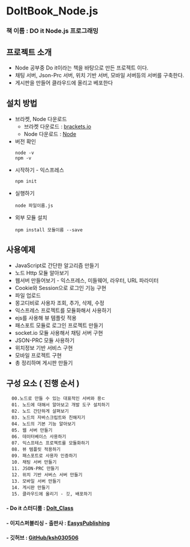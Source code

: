 # DoItBook_Node.js

### 책 이름 : DO it Node.js 프로그래밍
## 프로젝트 소개
* Node 공부중 Do it이라는 책을 바탕으로 만든 프로젝트 이다.
* 채팅 서버, Json-Prc 서버, 위치 기반 서버, 모바일 서버등의 서버를 구축한다.
* 게시판을 만들어 클라우드에 올리고 베포한다

## 설치 방법
* 브라켓, Node 다운로드
  - 브라켓 다운로드 : [brackets.io](http://brackets.io/)
  - Node 다운로드 : [Node](https://nodejs.org/ko/)
* 버전 확인
  ```
  node -v
  npm -v
  ```
* 시작하기 - 익스프레스
  ```
  npm init
  ```
* 실행하기
  ```
  node 파일이름.js
  ```
* 외부 모듈 설치
  ```
  npm install 모듈이름 --save
  ```

## 사용예제
* JavaScript로 간단한 알고리즘 만들기
* 노드 Http 모듈 알아보기
* 웹서버 만들어보기 - 익스프레스, 미들웨어, 라우터, URL 파라미터
* Cookie와 Session으로 로그인 기능 구현
* 파일 업로드
* 몽고디비로 사용자 조회, 추가, 삭제, 수정
* 익스프레스 프로젝트를 모듈화해서 사용하기
* ejs를 사용해 뷰 템플릿 적용
* 패스포트 모듈로 로그인 프로젝트 만들기
* socket.io 모듈 사용해서 채팅 서버 구현
* JSON-PRC 모듈 사용하기
* 위치정보 기반 서비스 구현
* 모바일 프로젝트 구현
* 총 정리하며 게시판 만들기

## 구성 요소 ( 진행 순서 )
  ```
    00.노드로 만들 수 있는 대표적인 서버와 용ㄷ
    01. 노드에 대해서 알아보고 개발 도구 설치하기
    02. 노드 간단하게 살펴보기
    03. 노드의 자바스크립트와 친해지기
    04. 노드의 기본 기능 알아보기
    05. 웹 서버 만들기
    06. 데이터베이스 사용하기
    07. 익스프테스 프로젝트를 모듈화하기
    08. 뷰 템플릿 적용하기
    09. 패스포트로 사용자 인증하기
    10. 채팅 서버 만들기
    11. JSON-PRC 만들기
    12. 위치 기반 서버스 서버 만들기
    13. 모바일 서버 만들기
    14. 게시판 만들기
    15. 클라우드에 올리기 - 깃, 배포하기
  ```
  
#### - Do it 스터디룸 : [DoIt_Class](https://cafe.naver.com/doitstudyroom)
#### - 이지스퍼블리싱 - 출판사 : [EasysPublishing](http://www.easyspub.co.kr/)
#### - 깃허브 : [GitHub/ksh030506](https://github.com/ksh030506)
